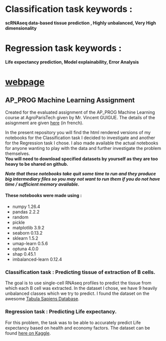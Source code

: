 # Classification task keywords : 
**scRNAseq data-based tissue prediction , Highly unbalanced, Very High dimensionality**
# Regression task keywords : 
**Life expectancy prediction, Model explainability, Error Analysis**  

# [webpage](https://raphaelrubrice.github.io/Machine_Learning_Assignment/)
## AP_PROG Machine Learning Assignment
Created for the evaluated assignment of the AP_PROG Machine Learning course at AgroParisTech given by Mr. Vincent GUIGUE. The details of the asisgnment are given [here](https://github.com/vguigue/tuto_sklearn) (in french). 

In the present repository you will find the html rendered versions of my notebooks for the Classification task I decided to investigate and another for the Regression task I chose. I also made available the actual notebooks for anyone wanting to play with the data and further investigate the problem themselves.   
**You will need to download specified datasets by yourself as they are too heavy to be shared on github.**   

_**Note that these notebooks take quit some time to run and they produce big intermediary files so you may not want to run them if you do not have time / sufficient memory available.**_

#### These notebooks were made using :
- numpy 1.26.4
- pandas 2.2.2
- random
- pickle
- matplotlib 3.9.2
- seaborn 0.13.2
- sklearn 1.5.2
- umap-learn 0.5.6
- optuna 4.0.0 
- shap 0.45.1
- imbalanced-learn 0.12.4

### Classification task : Predicting tissue of extraction of B cells.
The goal is to use single-cell RNAseq profiles to predict the tissue from which each B cell was extracted. In the dataset I chose, we have 9 heavily unbalanced classes which we try to predict. I found the dataset on the awesome [Tabula Sapiens Database](https://tabula-sapiens.sf.czbiohub.org/). 

### Regression task : Predicting Life expectancy.
For this problem, the task was to be able to accurately predict Life expectancy based on health and economy factors. The dataset can be found [here on Kaggle](https://www.kaggle.com/datasets/kumarajarshi/life-expectancy-who).
